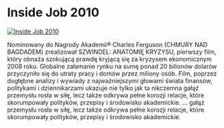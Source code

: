 Inside Job 2010 
=============
[![Inside Job 2010 ](http://vidos.pl/images/player.gif)](http://vidos.pl/inside-job-2010)

 Nominowany do Nagrody Akademii® Charles Ferguson (CHMURY NAD BAGDADEM) zrealizował SZWINDEL: ANATOMIĘ KRYZYSU, pierwszy film, który obnaża szokującą prawdę kryjącą się za kryzysem ekonomicznym 2008 roku. Globalne załamanie rynku na sumę ponad 20 bilionów dolarów przyczyniło się do utraty pracy i domów przez miliony osób. Film, poprzez dogłębne analizy i wywiady z najważniejszymi głowami świata finansów, politykami i dziennikarzami ukazuje nie tylko jak ta nikczemna gałąź przemysłu rosła w siłę, lecz także odkrywa pełne korozji relacje, które skorumpowały polityków, przepisy i środowisko akademickie.   ... gałąź przemysłu rosła w siłę, lecz także odkrywa pełne korozji relacje, które skorumpowały polityków, przepisy i środowisko akademickie.

